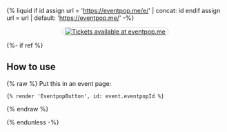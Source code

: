 {% liquid
if id
  assign url = 'https://eventpop.me/e/' | concat: id
endif
assign url = url | default: 'https://eventpop.me/'
-%}

<p style="text-align:center">
<a href="{{ url }}" style="display: inline-block; max-width: min(80vw,360px); border: 1px solid #ccc; border-radius: 1em; box-sizing: border-box; padding: 0 0.5em;"><img style="max-width: 100%; margin: 0" src="https://github.com/creatorsgarten/assets/raw/main/eventpop/en-primary-vertical.svg" alt="Tickets available at eventpop.me" /></a>
</p>

{%- if ref %}

## How to use

{% raw %}
Put this in an event page:

```
{% render 'EventpopButton', id: event.eventpopId %}
```
{% endraw %}

{% endunless -%}